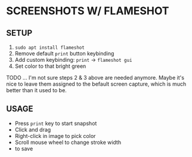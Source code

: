 # SCREENSHOTS W/ FLAMESHOT

## SETUP
1. `sudo apt install flameshot`
2. Remove default `print` button keybinding
3. Add custom keybinding: `print` -> `flameshot gui`
4. Set color to that bright green

TODO ... I'm not sure steps 2 & 3 above are needed anymore.
Maybe it's nice to leave them assigned to the befault screen capture,
which is much better than it used to be.

## USAGE
- Press `print` key to start snapshot
- Click and drag
- Right-click in image to pick color
- Scroll mouse wheel to change stroke width
- <C-s> to save
